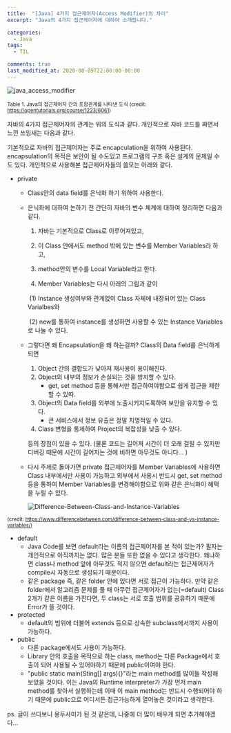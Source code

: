 ```yaml
---
title:  "[Java] 4가지 접근제어자(Access Modifier)의 차이"
excerpt: "Java의 4가지 접근제어자에 대하여 소개합니다."

categories:
  - Java
tags:
  - TIL

comments: true
last_modified_at: 2020-08-09T22:00:00-00:00
---
```


![java_access_modifier](https://user-images.githubusercontent.com/60743304/115094617-28c77c80-9f59-11eb-9c47-057a1e6f4bf2.jpeg)

<small>Table 1. Java의 접근제어자 간의 포함관계를 나타낸 도식 (credit: https://opentutorials.org/course/1223/6061)</small>



  자바의 4가지 접근제어자의 관계는 위의 도식과 같다. 개인적으로 자바 코드를 짜면서 느낀 쓰임새는 다음과 같다.

기본적으로 자바의 접근제어자는 주로 encapculation을 위하여 사용된다. encapsulation의 목적은 보안이 될 수도있고 프로그램의 구조 혹은 설계의 문제일 수도 있다. 개인적으로 사용해본 접근제어자들의 쓸모는 아래와 같다.



- private

  - Class안의 data field를 은닉화 하기 위하여 사용한다. 

  - 은닉화에 대하여 논하기 전 간단히 자바의 변수 체계에 대하여 정리하면 다음과 같다. 

     1) 자바는 기본적으로 Class로 이루어져있고, 

     2) 이 Class 안에서도 method 밖에 있는 변수를 Member Variables라 하고,

     3) method안의 변수를 Local Variable라고 한다. 

     4) Member Variables는 다시 아래의 그림과 같이

    ​    (1) Instance 생성여부와 관계없이 Class 자체에 내장되어 있는 Class Varialbes와 

    ​    (2) new를 통하여 instance를 생성하면 사용할 수 있는 Instance Variables로 나눌 수 있다.

  - 그렇다면 왜 Encapsulation을 왜 하는걸까? Class의 Data field를 은닉하게 되면 

    1. Object 간의 결합도가 낮아져 재사용이 용이해진다.
    2. Object의 내부의 정보가 손실되는 것을 방지할 수 있다. 
       - get, set method 등을 통해서만 접근하여야함으로 쉽게 접근을 제한할 수 있따.
    3. Object의 Data field를 외부에 노출시키지도록하여 보안을 유지할 수 있다.
       - 큰 서비스에서 정보 유출은 정말 치명적일 수 있다.
    4. Class 변형을 통제하여 Project의 복잡성을 낮출 수 있다.

    등의 장점이 있을 수 있다. (물론 코드는 길어져 시간이 더 오래 걸릴 수 있지만 디버깅 때문에 시간이 길어지는 것에 비하면 아무것도 아니다... )

  - 다시 주제로 돌아가면 private 접근제어자를 Member Variables에 사용하면 Class 내부에서만 사용이 가능하고 외부에서 사용시 반드시 get, set method 등을 통하여 Member Variables를 변경해야함으로 위와 같은 은닉화이 혜택을 누릴 수 있다.

    ![Difference-Between-Class-and-Instance-Variables](https://user-images.githubusercontent.com/60743304/115094634-3ed53d00-9f59-11eb-8b69-dc3fdba8e5f8.png)

<small>(credit: https://www.differencebetween.com/difference-between-class-and-vs-instance-variables/)</small>

- default
  - Java Code를 보면 default라는 이름의 접근제어자를 본 적이 있는가? 필자는 개인적으로 아직까지는 없다. 많은 분들 또한 없을 수 있다고 생각한다. 왜냐하면 class나 method 앞에 아무것도 적지 않으면 default라는 접근제어자가 compile시 자동으로 생성되기 때문이다.
  - 같은 package 즉, 같은 folder 안에 있다면 서로 접근이 가능하다. 만약 같은 folder에서 알고리즘 문제를 풀 때 아무런 접근제어자가 없는(=default) Class 2개가 같은 이름을 가진다면, 두 class는 서로 호출 범위를 공유하기 때문에 Error가 뜰 것이다. 
- protected
  - default의 범위에 더불어 extends 등으로 상속한 subclass에서까지 사용이 가능하다.
- public
  - 다른 package에서도 사용이 가능하다.
  - Library 안의 호출을 목적으로 하는 class, method는 다른 Package에서 호출이 되어 사용될 수 있어야하기 때문에 public이여야 한다.
  - "public static main(Sting[] args){}"라는 main method를 많이들 작성해 보았을 것이다. 이는 Java의 Runtime interpreter가 가장 먼저 main method를 찾아서 실행하는데 이때 이 main method는 반드시 수행되어야 하기 때문에 public으로 어디서든 접근가능하게 열어놓은 것이라고 생각한다.





ps. 글이 쓰다보니 용두사미가 된 것 같은데, 나중에 더 많이 배우게 되면 추가해야겠다...